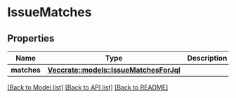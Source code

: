 # IssueMatches

## Properties

Name | Type | Description | Notes
------------ | ------------- | ------------- | -------------
**matches** | [**Vec<crate::models::IssueMatchesForJql>**](IssueMatchesForJQL.md) |  | 

[[Back to Model list]](../README.md#documentation-for-models) [[Back to API list]](../README.md#documentation-for-api-endpoints) [[Back to README]](../README.md)


